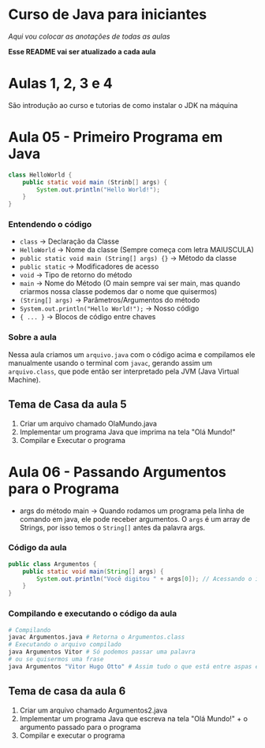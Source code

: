 # Curso de Java para iniciantes

_Aqui vou colocar as anotações de todas as aulas_

**Esse README vai ser atualizado a cada aula**

# Aulas 1, 2, 3 e 4
São introdução ao curso e tutorias de como instalar o JDK na máquina

# Aula 05 - Primeiro Programa em Java
```java
class HelloWorld {
	public static void main (Strinb[] args) {
		System.out.println("Hello World!");
	}
}
```

### Entendendo o código
+ `class` -> Declaração da Classe
+ `HelloWorld` -> Nome da classe (Sempre começa com letra MAIUSCULA)
+ `public static void main (String[] args) {}` -> Método da classe
+ `public static` -> Modificadores de acesso
+ `void` -> Tipo de retorno do método
+ `main` -> Nome do Método (O main sempre vai ser main, mas quando criarmos nossa classe podemos dar o nome que quisermos)
+ `(String[] args)` -> Parâmetros/Argumentos do método
+ `System.out.println("Hello World!");` -> Nosso código
+ `{ ... }` -> Blocos de código entre chaves

### Sobre a aula
Nessa aula criamos um `arquivo.java` com o código acima e compilamos ele manualmente usando o terminal com `javac`, gerando assim um `arquivo.class`, que pode então ser interpretado pela JVM (Java Virtual Machine).

## Tema de Casa da aula 5
1. Criar um arquivo chamado OlaMundo.java
2. Implementar um programa Java que imprima na tela "Olá Mundo!"
3. Compilar e Executar o programa

# Aula 06 - Passando Argumentos para o Programa
+ args do método main -> Quando rodamos um programa pela linha de comando em java, ele pode receber argumentos. O `args` é um array de Strings, por isso temos o `String[]` antes da palavra args.

### Código da aula
```java
public class Argumentos {
    public static void main(String[] args) {
        System.out.println("Você digitou " + args[0]); // Acessando o indice 0 do array de Strings
    }
}
```

### Compilando e executando o código da aula
```bash
# Compilando
javac Argumentos.java # Retorna o Argumentos.class
# Executando o arquivo compilado
java Argumentos Vitor # Só podemos passar uma palavra
# ou se quisermos uma frase
java Argumentos "Vitor Hugo Otto" # Assim tudo o que está entre aspas é o indice 0 do vetor "args"
```

## Tema de casa da aula 6
1. Criar um arquivo chamado Argumentos2.java
2. Implementar um programa Java que escreva na tela "Olá Mundo!" + o argumento passado para o programa
3. Compilar e executar o programa